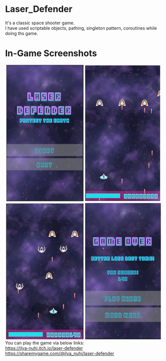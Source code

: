 # Laser_Defender
It's a classic space shooter game.  
I have used scriptable objects, pathing, singleton pattern, coroutines while doing ths game.  
# In-Game Screenshots
![alt text](https://github.com/ilya-nuhi/Laser_Defender/blob/main/laser_defender.png?raw=true)  
You can play the game via below links:  
https://ilya-nuhi.itch.io/laser-defender  
https://sharemygame.com/@ilya_nuhi/laser-defender

